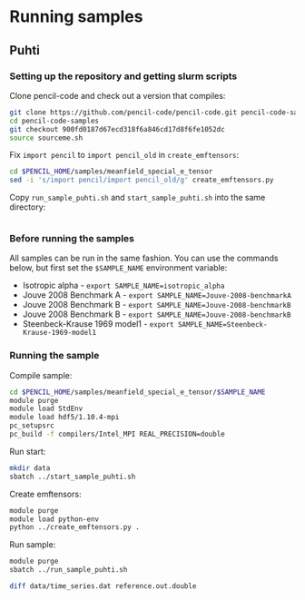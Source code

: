 # Running samples

## Puhti

### Setting up the repository and getting slurm scripts

Clone pencil-code and check out a version that compiles:
```sh
git clone https://github.com/pencil-code/pencil-code.git pencil-code-samples
cd pencil-code-samples
git checkout 900fd0187d67ecd318f6a846cd17d8f6fe1052dc
source sourceme.sh
```

Fix `import pencil` to `import pencil_old` in `create_emftensors`:
```sh
cd $PENCIL_HOME/samples/meanfield_special_e_tensor
sed -i 's/import pencil/import pencil_old/g' create_emftensors.py
```

Copy `run_sample_puhti.sh` and `start_sample_puhti.sh` into the same directory:
```sh
```

### Before running the samples

All samples can be run in the same fashion. You can use the commands below, but
first set the `$SAMPLE_NAME` environment variable:

- Isotropic alpha - `export SAMPLE_NAME=isotropic_alpha`
- Jouve 2008 Benchmark A - `export SAMPLE_NAME=Jouve-2008-benchmarkA`
- Jouve 2008 Benchmark B - `export SAMPLE_NAME=Jouve-2008-benchmarkB`
- Jouve 2008 Benchmark B - `export SAMPLE_NAME=Jouve-2008-benchmarkB`
- Steenbeck-Krause 1969 model1 - `export SAMPLE_NAME=Steenbeck-Krause-1969-model1`

### Running the sample

Compile sample:
```sh
cd $PENCIL_HOME/samples/meanfield_special_e_tensor/$SAMPLE_NAME
module purge
module load StdEnv
module load hdf5/1.10.4-mpi 
pc_setupsrc
pc_build -f compilers/Intel_MPI REAL_PRECISION=double
```

Run start:
```sh
mkdir data
sbatch ../start_sample_puhti.sh
```

Create emftensors:
```sh
module purge
module load python-env
python ../create_emftensors.py .
```

Run sample:
```sh
module purge
sbatch ../run_sample_puhti.sh

diff data/time_series.dat reference.out.double
```
